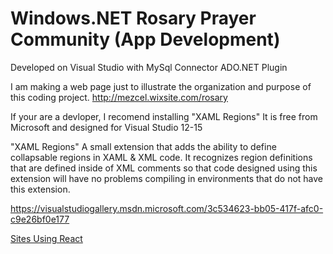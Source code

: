 # Windows.NET Rosary Prayer Community (App Development)

Developed on Visual Studio with MySql Connector ADO.NET Plugin

I am making a web page just to illustrate the organization and purpose of this coding project.
http://mezcel.wixsite.com/rosary

If your are a devloper, I recomend installing "XAML Regions" It is free from Microsoft and designed for Visual Studio 12-15 

"XAML Regions"
A small extension that adds the ability to define collapsable regions in XAML & XML code. It recognizes region definitions that are defined inside of XML comments so that code designed using this extension will have no problems compiling in environments that do not have this extension.

https://visualstudiogallery.msdn.microsoft.com/3c534623-bb05-417f-afc0-c9e26bf0e177


[Sites Using React](https://github.com/facebook/react/wiki/Sites-Using-React)
